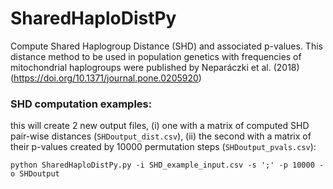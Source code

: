 # SharedHaploDistPy
Compute Shared Haplogroup Distance (SHD) and associated p-values.
This distance method to be used in population genetics with frequencies of mitochondrial haplogroups were published by Neparáczki et al. (2018) (https://doi.org/10.1371/journal.pone.0205920)

### SHD computation examples:
this will create 2 new output files, (i) one with a matrix of computed SHD  pair-wise distances (`SHDoutput_dist.csv`), (ii) the second with a matrix of their p-values created by 10000 permutation steps (`SHDoutput_pvals.csv`):

```
python SharedHaploDistPy.py -i SHD_example_input.csv -s ';' -p 10000 -o SHDoutput
```
